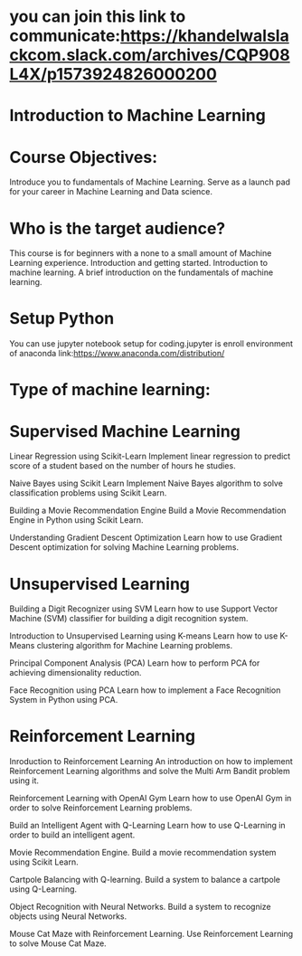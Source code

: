 # you can join this link to communicate:https://khandelwalslackcom.slack.com/archives/CQP908L4X/p1573924826000200
# Introduction to Machine Learning


# Course Objectives:
Introduce you to fundamentals of Machine Learning.
Serve as a launch pad for your career in Machine Learning and Data science.

# Who is the target audience?
This course is for beginners with a none to a small amount of Machine Learning experience.
Introduction and getting started.
Introduction to machine learning.
A brief introduction on the fundamentals of machine learning.

# Setup Python
You can use jupyter notebook setup for coding.jupyter is enroll environment of anaconda link:https://www.anaconda.com/distribution/

# Type of machine learning:

# Supervised Machine Learning
Linear Regression using Scikit-Learn
Implement linear regression to predict score of a student based on the number of hours he studies.

Naive Bayes using Scikit Learn
Implement Naive Bayes algorithm to solve classification problems using Scikit Learn.

Building a Movie Recommendation Engine
Build a Movie Recommendation Engine in Python using Scikit Learn.

Understanding Gradient Descent Optimization
Learn how to use Gradient Descent optimization for solving Machine Learning problems.

# Unsupervised Learning
Building a Digit Recognizer using SVM
Learn how to use Support Vector Machine (SVM) classifier for building a digit recognition system.

Introduction to Unsupervised Learning using K-means
Learn how to use K-Means clustering algorithm for Machine Learning problems.

Principal Component Analysis (PCA)
Learn how to perform PCA for achieving dimensionality reduction.

Face Recognition using PCA
Learn how to implement a Face Recognition System in Python using PCA.

# Reinforcement Learning
Inroduction to Reinforcement Learning
An introduction on how to implement Reinforcement Learning algorithms and solve the Multi Arm Bandit problem using it.

Reinforcement Learning with OpenAI Gym
Learn how to use OpenAI Gym in order to solve Reinforcement Learning problems.

Build an Intelligent Agent with Q-Learning
Learn how to use Q-Learning in order to build an intelligent agent.

Movie Recommendation Engine.
Build a movie recommendation system using Scikit Learn.

Cartpole Balancing with Q-learning.
Build a system to balance a cartpole using Q-Learning.

Object Recognition with Neural Networks.
Build a system to recognize objects using Neural Networks.

Mouse Cat Maze with Reinforcement Learning.
Use Reinforcement Learning to solve Mouse Cat Maze.




